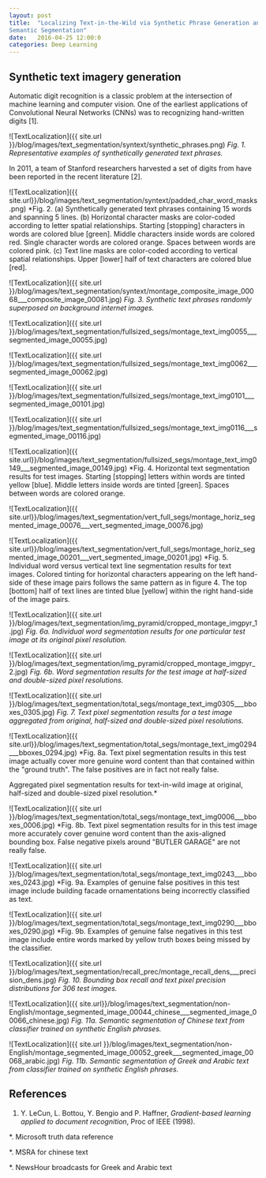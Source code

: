 ```yaml
---
layout: post
title:  "Localizing Text-in-the-Wild via Synthetic Phrase Generation and
Semantic Segmentation"
date:   2016-04-25 12:00:0
categories: Deep Learning
---
```


## Synthetic text imagery generation

Automatic digit recognition is a classic problem at the intersection of
machine learning and computer vision.  One of the earliest applications of
Convolutional Neural Networks (CNNs) was to recognizing hand-written digits
[1].  

![TextLocalization]({{ site.url }}/blog/images/text_segmentation/syntext/synthetic_phrases.png)
*Fig. 1.  Representative examples of synthetically generated text phrases.*

In 2011, a team of Stanford researchers harvested a set of digits from
have been reported in the recent literature [2].

![TextLocalization]({{ site.url}}/blog/images/text_segmentation/syntext/padded_char_word_masks.png)
*Fig. 2.  (a) Synthetically generated text phrases containing 15 words and
spanning 5 lines.  (b) Horizontal character masks are color-coded according
to letter spatial relationships.  Starting [stopping] characters in words
are colored blue [green].  Middle characters inside words are colored red.
Single character words are colored orange.  Spaces between words are
colored pink.  (c) Text line masks are color-coded according to vertical
spatial relationships.  Upper [lower] half of text characters are colored
blue [red].

![TextLocalization]({{ site.url }}/blog/images/text_segmentation/syntext/montage_composite_image_00068___composite_image_00081.jpg)
*Fig. 3.  Synthetic text phrases randomly superposed on background internet images.*


![TextLocalization]({{ site.url }}/blog/images/text_segmentation/fullsized_segs/montage_text_img0055___segmented_image_00055.jpg)

![TextLocalization]({{ site.url }}/blog/images/text_segmentation/fullsized_segs/montage_text_img0062___segmented_image_00062.jpg)

![TextLocalization]({{ site.url }}/blog/images/text_segmentation/fullsized_segs/montage_text_img0101___segmented_image_00101.jpg)

![TextLocalization]({{ site.url }}/blog/images/text_segmentation/fullsized_segs/montage_text_img0116___segmented_image_00116.jpg)

![TextLocalization]({{ site.url}}/blog/images/text_segmentation/fullsized_segs/montage_text_img0149___segmented_image_00149.jpg)
*Fig. 4.  Horizontal text segmentation results for test images.  Starting
[stopping] letters within words are tinted yellow [blue].  Middle letters
inside words are tinted [green].  Spaces between words are colored orange.


![TextLocalization]({{ site.url}}/blog/images/text_segmentation/vert_full_segs/montage_horiz_segmented_image_00076___vert_segmented_image_00076.jpg)

![TextLocalization]({{ site.url}}/blog/images/text_segmentation/vert_full_segs/montage_horiz_segmented_image_00201___vert_segmented_image_00201.jpg)
*Fig. 5.  Individual word versus vertical text line segmentation results
for text images.  Colored tinting for horizontal characters appearing on
the left hand-side of these image pairs follows the same pattern as in
figure 4.  The top [bottom] half of text lines are tinted blue [yellow]
within the right hand-side of the image pairs.



![TextLocalization]({{ site.url }}/blog/images/text_segmentation/img_pyramid/cropped_montage_imgpyr_1.jpg)
*Fig. 6a.  Individual word segmentation results for one particular test
image at its original pixel resolution.*

![TextLocalization]({{ site.url }}/blog/images/text_segmentation/img_pyramid/cropped_montage_imgpyr_2.jpg)
*Fig. 6b.  Word segmentation results for the test image at half-sized and double-sized pixel resolutions.*


![TextLocalization]({{ site.url }}/blog/images/text_segmentation/total_segs/montage_text_img0305___bboxes_0305.jpg)
*Fig. 7.  Text pixel segmentation results for a test image aggregated
from original, half-sized and double-sized pixel resolutions.*

![TextLocalization]({{ site.url}}/blog/images/text_segmentation/total_segs/montage_text_img0294___bboxes_0294.jpg)
*Fig. 8a.  Text pixel segmentation results in this test image actually
cover more genuine word content than that contained within the "ground
truth".  The false positives are in fact not really false.

Aggregated pixel segmentation results for text-in-wild image at original, half-sized and double-sized pixel resolution.*

![TextLocalization]({{ site.url
}}/blog/images/text_segmentation/total_segs/montage_text_img0006___bboxes_0006.jpg)
*Fig. 8b.  Text pixel segmentation results for in this test image more
accurately cover genuine word content than the axis-aligned bounding box.
False negative pixels around "BUTLER GARAGE" are not really false.



![TextLocalization]({{ site.url
}}/blog/images/text_segmentation/total_segs/montage_text_img0243___bboxes_0243.jpg)
*Fig. 9a.  Examples of genuine false positives in this test image include
building facade ornamentations being incorrectly classified as text.


![TextLocalization]({{ site.url }}/blog/images/text_segmentation/total_segs/montage_text_img0290___bboxes_0290.jpg)
*Fig. 9b.  Examples of genuine false negatives in this test image include
entire words marked by yellow truth boxes being missed by the classifier.


![TextLocalization]({{ site.url }}/blog/images/text_segmentation/recall_prec/montage_recall_dens___precision_dens.jpg)
*Fig. 10.  Bounding box recall and text pixel precision distributions for 306 test images.*


![TextLocalization]({{ site.url}}/blog/images/text_segmentation/non-English/montage_segmented_image_00044_chinese___segmented_image_00066_chinese.jpg)
*Fig. 11a.  Semantic segmentation of Chinese text from classifier trained on
synthetic English phrases.*

![TextLocalization]({{ site.url }}/blog/images/text_segmentation/non-English/montage_segmented_image_00052_greek___segmented_image_00068_arabic.jpg)
*Fig. 11b.  Semantic segmentation of Greek and Arabic text from classifier trained on
synthetic English phrases.*



## References

1.  Y. LeCun, L. Bottou, Y. Bengio and P. Haffner, *Gradient-based learning
applied to document recognition*, Proc of IEEE (1998).

*.  Microsoft truth data reference

*.  MSRA for chinese text 

*.  NewsHour broadcasts for Greek and Arabic text
